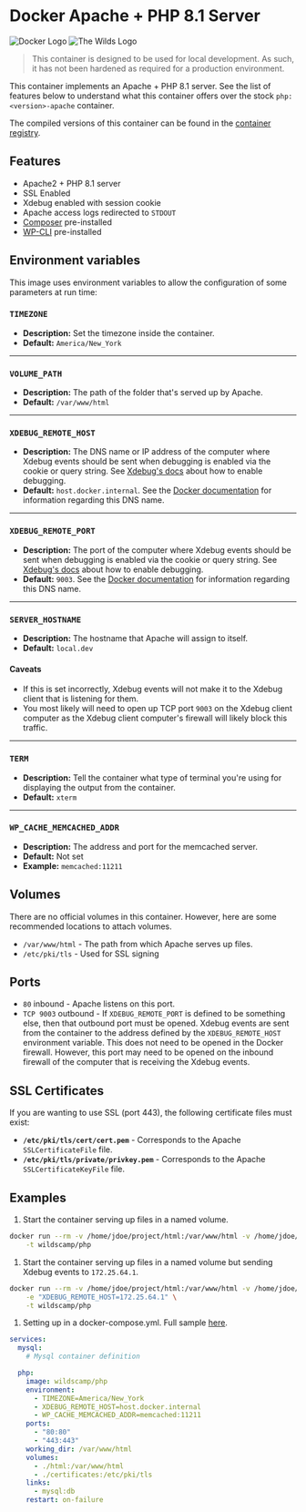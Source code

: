 # Docker Apache + PHP 8.1 Server

![Docker Logo](https://www.gravatar.com/avatar/def8e498c0e2b4d1b0cb398ca164cddd?s=115) ![The Wilds Logo](https://www.gravatar.com/avatar/731d4f0ca8553a4f4b2a4f35d1d72280?s=115)

> This container is designed to be used for local development. As such, it has not been
> hardened as required for a production environment.

This container implements an Apache + PHP 8.1 server. See the list of features below to
understand what this container offers over the stock `php:<version>-apache` container.

The compiled versions of this container can be found in the
[container registry](https://github.com/wildscamp/docker-php/pkgs/container/php).

## Features

* Apache2 + PHP 8.1 server
* SSL Enabled
* Xdebug enabled with session cookie
* Apache access logs redirected to `STDOUT`
* [Composer](https://getcomposer.org/) pre-installed
* [WP-CLI](http://wp-cli.org/) pre-installed

## Environment variables

This image uses environment variables to allow the configuration of some parameters at run time:

### `TIMEZONE`

* **Description:** Set the timezone inside the container.
* **Default:** `America/New_York`

----

### `VOLUME_PATH`

* **Description:** The path of the folder that's served up by Apache.
* **Default:** `/var/www/html`

----

### `XDEBUG_REMOTE_HOST`

* **Description:** The DNS name or IP address of the computer where Xdebug events should
  be sent when debugging is enabled via the cookie or query string. See
  [Xdebug's docs](https://xdebug.org/docs/remote) about how to enable debugging.
* **Default:** `host.docker.internal`. See the
  [Docker documentation](https://docs.docker.com/docker-for-windows/networking/#use-cases-and-workarounds)
  for information regarding this DNS name.

----

### `XDEBUG_REMOTE_PORT`

* **Description:** The port of the computer where Xdebug events should
  be sent when debugging is enabled via the cookie or query string. See
  [Xdebug's docs](https://xdebug.org/docs/remote) about how to enable debugging.
* **Default:** `9003`. See the
  [Docker documentation](https://docs.docker.com/docker-for-windows/networking/#use-cases-and-workarounds)
  for information regarding this DNS name.

----

### `SERVER_HOSTNAME`

* **Description:** The hostname that Apache will assign to itself.
* **Default:** `local.dev`

#### Caveats

* If this is set incorrectly, Xdebug events will not make it to the Xdebug client that
  is listening for them.
* You most likely will need to open up TCP port `9003` on the Xdebug client computer as the
  Xdebug client computer's firewall will likely block this traffic.

----

### `TERM`

* **Description:** Tell the container what type of terminal you're using for displaying
  the output from the container.
* **Default:** `xterm`

----

### `WP_CACHE_MEMCACHED_ADDR`

* **Description:** The address and port for the memcached server.
* **Default:** Not set
* **Example:** `memcached:11211`

## Volumes

There are no official volumes in this container. However, here are some recommended locations
to attach volumes.

* `/var/www/html` - The path from which Apache serves up files.
* `/etc/pki/tls` - Used for SSL signing

## Ports

* `80` inbound - Apache listens on this port.
* `TCP 9003` outbound - If `XDEBUG_REMOTE_PORT` is defined to be something else, then that
  outbound port must be opened. Xdebug events are sent from the container to the address defined
  by the `XDEBUG_REMOTE_HOST` environment variable. This does not need to be opened in the
  Docker firewall. However, this port may need to be opened on the inbound firewall of the
  computer that is receiving the Xdebug events.

## SSL Certificates

If you are wanting to use SSL (port 443), the following certificate files must exist:

* **`/etc/pki/tls/cert/cert.pem`** - Corresponds to the Apache `SSLCertificateFile`
  file.
* **`/etc/pki/tls/private/privkey.pem`** - Corresponds to the Apache `SSLCertificateKeyFile`
  file.

## Examples

1) Start the container serving up files in a named volume.

  ```bash
  docker run --rm -v /home/jdoe/project/html:/var/www/html -v /home/jdoe/.letsencrypt:/etc/pki/tls \
      -t wildscamp/php
  ```
  
1) Start the container serving up files in a named volume but sending Xdebug events to
   `172.25.64.1`.

```bash
docker run --rm -v /home/jdoe/project/html:/var/www/html -v /home/jdoe/.letsencrypt:/etc/pki/tls \
    -e "XDEBUG_REMOTE_HOST=172.25.64.1" \
    -t wildscamp/php
```

1) Setting up in a docker-compose.yml. Full sample [here](https://github.com/wildscamp/docker-localphpdevenvironment/blob/master/docker-compose.yml).

```yaml
services:
  mysql:
    # Mysql container definition

  php:
    image: wildscamp/php
    environment:
      - TIMEZONE=America/New_York
      - XDEBUG_REMOTE_HOST=host.docker.internal
      - WP_CACHE_MEMCACHED_ADDR=memcached:11211
    ports:
      - "80:80"
      - "443:443"
    working_dir: /var/www/html
    volumes:
      - ./html:/var/www/html
      - ./certificates:/etc/pki/tls
    links:
      - mysql:db
    restart: on-failure
```
